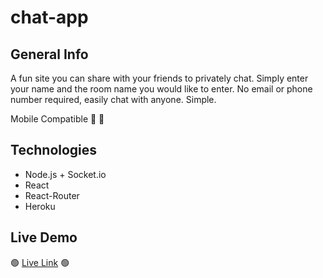 # chat-app

## General Info

A fun site you can share with your friends to privately chat. Simply enter your name and the room name you would like to enter. No email or phone number required, easily chat with anyone. Simple.

Mobile Compatible 📱 🚀

## Technologies

- Node.js + Socket.io
- React
- React-Router
- Heroku

## Live Demo

🟢 [Live Link](https://chat-app-f704b.web.app) 🟢
